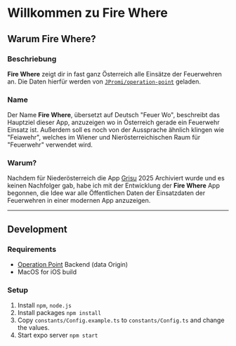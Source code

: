 # Willkommen zu Fire Where

## Warum Fire Where?
### Beschriebung
**Fire Where** zeigt dir in fast ganz Österreich alle Einsätze der Feuerwehren an.
Die Daten hierfür werden von [`JPromi/operation-point`](https://github.com/JPromi/operation-point) geladen.

### Name
Der Name **Fire Where**, übersetzt auf Deutsch "Feuer Wo", beschreibt das Hauptziel dieser App, anzuzeigen wo in Österreich gerade ein Feuerwehr Einsatz ist.
Außerdem soll es noch von der Aussprache ähnlich klingen wie "Feiawehr", welches im Wiener und Nierösterreichischen Raum für "Feuerwehr" verwendet wird.

### Warum?
Nachdem für Niederösterreich die App [Grisu](https://github.com/Grisu-NOE/mobile-app) 2025 Archiviert wurde und es keinen Nachfolger gab, habe ich mit der Entwicklung der **Fire Where** App begonnen, die Idee war alle Öffentlichen Daten der Einsatzdaten der Feuerwehren in einer modernen App anzuzeigen.

---

## Development

### Requirements
- [Operation Point](https://github.com/JPromi/operation-point) Backend (data Origin)
- MacOS for iOS build

### Setup
1. Install `npm`, `node.js`
2. Install packages `npm install`
3. Copy `constants/Config.example.ts` to `constants/Config.ts` and change the values.
4. Start expo server `npm start`